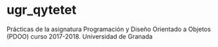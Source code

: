 # ugr_qytetet
Prácticas de la asignatura Programación y Diseño Orientado a Objetos (PDOO) curso 2017-2018. Universidad de Granada
